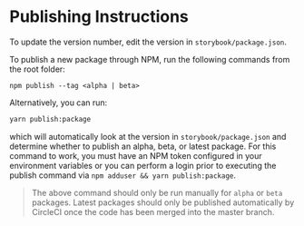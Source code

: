 # Publishing Instructions

To update the version number, edit the version in `storybook/package.json`.

To publish a new package through NPM, run the following commands from the root folder:

```
npm publish --tag <alpha | beta>
```

Alternatively, you can run:

```sh
yarn publish:package
```

which will automatically look at the version in `storybook/package.json` and determine whether to publish an alpha, beta, or latest package. For this command to work, you must have an NPM token configured in your environment variables or you can perform a login prior to executing the publish command via `npm adduser && yarn publish:package`.

> The above command should only be run manually for `alpha` or `beta` packages. Latest packages should only be published automatically by CircleCI once the code has been merged into the master branch.
